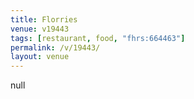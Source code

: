 ```yaml
---
title: Florries
venue: v19443
tags: [restaurant, food, "fhrs:664463"]
permalink: /v/19443/
layout: venue
---
```

null